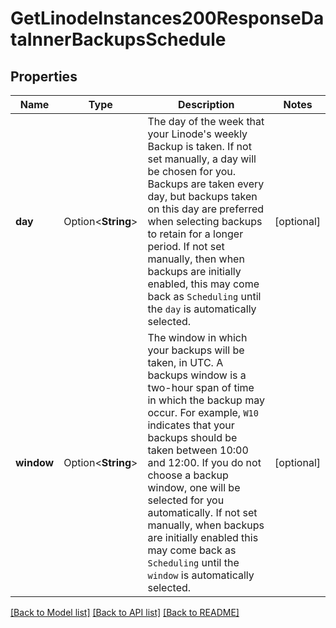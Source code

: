 # GetLinodeInstances200ResponseDataInnerBackupsSchedule

## Properties

Name | Type | Description | Notes
------------ | ------------- | ------------- | -------------
**day** | Option<**String**> | The day of the week that your Linode's weekly Backup is taken. If not set manually, a day will be chosen for you. Backups are taken every day, but backups taken on this day are preferred when selecting backups to retain for a longer period.   If not set manually, then when backups are initially enabled, this may come back as `Scheduling` until the `day` is automatically selected.  | [optional]
**window** | Option<**String**> | The window in which your backups will be taken, in UTC. A backups window is a two-hour span of time in which the backup may occur.   For example, `W10` indicates that your backups should be taken between 10:00 and 12:00. If you do not choose a backup window, one will be selected for you automatically.   If not set manually, when backups are initially enabled this may come back as `Scheduling` until the `window` is automatically selected.  | [optional]

[[Back to Model list]](../README.md#documentation-for-models) [[Back to API list]](../README.md#documentation-for-api-endpoints) [[Back to README]](../README.md)


